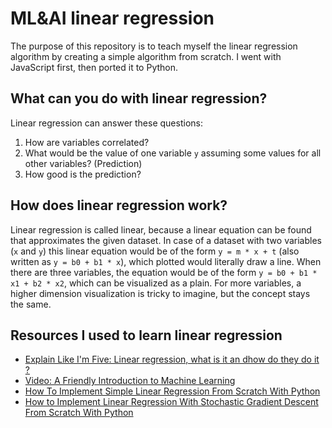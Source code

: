 # ML&AI linear regression

The purpose of this repository is to teach myself the linear regression algorithm by creating a simple algorithm from scratch. I went with JavaScript first, then ported it to Python.

## What can you do with linear regression?
Linear regression can answer these questions:

1. How are variables correlated?
2. What would be the value of one variable `y` assuming some values for all other variables? (Prediction)
3. How good is the prediction?

## How does linear regression work?

Linear regression is called linear, because a linear equation can be found that approximates the given dataset. In case of a dataset with two variables (`x` and `y`) this linear equation would be of the form `y = m * x + t` (also written as `y = b0 + b1 * x`), which plotted would literally draw a line. When there are three variables, the equation would be of the form `y = b0 + b1 * x1 + b2 * x2`, which can be visualized as a plain. For more variables, a higher dimension visualization is tricky to imagine, but the concept stays the same.

## Resources I used to learn linear regression
* [Explain Like I'm Five: Linear regression, what is it an dhow do they do it ?](https://www.reddit.com/r/explainlikeimfive/comments/16xlsd/eli5_linear_regression_what_is_it_an_dhow_do_they/)
* [Video: A Friendly Introduction to Machine Learning](https://www.youtube.com/watch?t=2s&v=IpGxLWOIZy4)
* [How To Implement Simple Linear Regression From Scratch With Python](https://machinelearningmastery.com/implement-simple-linear-regression-scratch-python/)
* [How to Implement Linear Regression With Stochastic Gradient Descent From Scratch With Python](https://machinelearningmastery.com/implement-linear-regression-stochastic-gradient-descent-scratch-python/)
